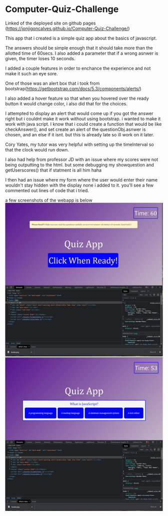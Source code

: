 # Computer-Quiz-Challenge
Linked of the deployed site on github pages (https://jonjigoncalves.github.io/Computer-Quiz-Challenge/)

This app that i created is a simple quiz app about the basics of javascript. 

The answers should be simple enough that it should take more than the allotted time of 60secs. I also added a parameter that if a wrong asnwer is given, the timer loses 10 seconds. 

I added a couple features in order to enchance the  experience and not make it such an eye sore. 

One of those was an alert box that i took from bootstrap(https://getbootstrap.com/docs/5.3/components/alerts/)

I also added a hover feature so that when you hovered over the ready button it would change color, i also did that for the choices. 

I attempted to display an alert that would come up if you got the answer right but i couldnt make it work without using bootstrap. i wanted to make it work with java script. I know that i could create a function that would be like checkAnswer(), and set create an alert of the questionObj.asnwer is chosen, and an else if it isnt.  but this is already late so ill work on it later. 

Cory Yates, my tutor was very helpful with setting up the timeInterval so that the clock would run down.

I also had help from professor JD with an issue where my scores were not being outputting to the html. but some debugging my showquestion and getUserscores() that if statment is all him haha

I then had an issue where my form where the user would enter their name wouldn't stay hidden with the display none i added to it. you'll see a few commented out lines of code that i tried. 

a few screenshots of the webapp is below
![Alt text](<screenshot 1.JPG>)
![Alt text](<screenshot 2.JPG>)